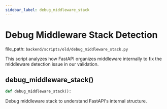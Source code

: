 ```yaml
---
sidebar_label: debug_middleware_stack
---
```


# Debug Middleware Stack Detection

  file_path: `backend/scripts/old/debug_middleware_stack.py`

This script analyzes how FastAPI organizes middleware internally
to fix the middleware detection issue in our validation.

## debug_middleware_stack()

```python
def debug_middleware_stack():
```

Debug middleware stack to understand FastAPI's internal structure.
